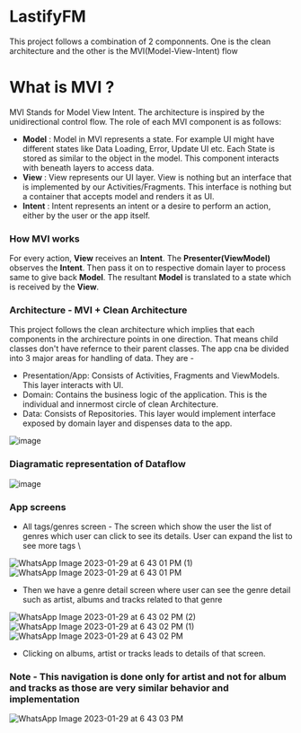 # LastifyFM
This project follows a combination of 2 componnents. One is the clean architecture and the other is the MVI(Model-View-Intent) flow


# What is MVI ?
MVI Stands for Model View Intent. The architecture is inspired by the unidirectional control flow.
The role of each MVI component is as follows:
* **Model** : Model in MVI represents a state. For example UI might have different states like Data Loading, Error, Update UI etc. Each State is stored as similar to the object in the model. This component interacts with beneath layers to access data.
* **View** : View represents our UI layer. View is nothing but an interface that is implemented by our Activities/Fragments. This interface is nothing but a container that accepts model and renders it as UI.
* **Intent** : Intent represents an intent or a desire to perform an action, either by the user or the app itself. 


### How MVI works
For every action, **View** receives an **Intent**. The **Presenter(ViewModel)** observes the **Intent**. Then pass it on to respective domain layer to process same to give back **Model**. The resultant **Model** is translated to a state which is received by the **View**. 


### Architecture - MVI + Clean Architecture
This project follows the clean architecture which implies that each components in the archirecture points in one direction. That means child classes don't have refernce to their parent classes. The app cna be divided into 3 major areas for handling of data. They are - 

- Presentation/App: Consists of Activities, Fragments and ViewModels. This layer interacts with UI. 
- Domain: Contains the business logic of the application. This is the individual and innermost circle of clean Architecture.
- Data: Consists of Repositories. This layer would implement interface exposed by domain layer and dispenses data to the app.

![image](https://user-images.githubusercontent.com/58071934/215340081-9baa2020-e64d-42e2-84d4-c8fa42e81a20.png)



### Diagramatic representation of Dataflow

![image](https://user-images.githubusercontent.com/58071934/215340662-c22a93da-7799-46d5-a2d6-e68e320df4d1.png)


### App screens
- All tags/genres screen - The screen which show the user the list of genres which user can click to see its details. User can expand the list to see more tags \

![WhatsApp Image 2023-01-29 at 6 43 01 PM (1)](https://user-images.githubusercontent.com/58071934/215340919-abcc2a6c-f641-40af-9b5b-a5f6f9dce1e7.jpeg)
![WhatsApp Image 2023-01-29 at 6 43 01 PM](https://user-images.githubusercontent.com/58071934/215340920-e5900542-4199-4fbd-8ad9-e63dbcad0fb2.jpeg)

- Then we have a genre detail screen where user can see the genre detail such as artist, albums and tracks related to that genre

![WhatsApp Image 2023-01-29 at 6 43 02 PM (2)](https://user-images.githubusercontent.com/58071934/215341004-26f8e121-100d-4d0b-90a6-c1a6302aff2c.jpeg)
![WhatsApp Image 2023-01-29 at 6 43 02 PM (1)](https://user-images.githubusercontent.com/58071934/215341008-a72ec448-5506-489d-a96a-a890f1b61db4.jpeg)
![WhatsApp Image 2023-01-29 at 6 43 02 PM](https://user-images.githubusercontent.com/58071934/215341009-7ef8368a-66bf-4605-a635-94217d4d67a7.jpeg)


- Clicking on albums, artist or tracks leads to details of that screen.
### Note - This navigation is done only for artist and not for album and tracks as those are very similar behavior and implementation

![WhatsApp Image 2023-01-29 at 6 43 03 PM](https://user-images.githubusercontent.com/58071934/215341100-9117f53b-5e7d-4347-be09-4458625cae2f.jpeg)


